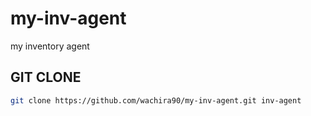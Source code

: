 # my-inv-agent
my inventory agent

## GIT CLONE

```sh
git clone https://github.com/wachira90/my-inv-agent.git inv-agent
```



